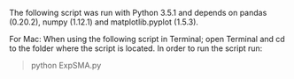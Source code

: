 The following script was run with Python 3.5.1 and depends on pandas (0.20.2),
numpy (1.12.1) and matplotlib.pyplot (1.5.3).

For Mac:
When using the following script in Terminal; open Terminal and cd to
the folder where the script is located. In order to run the script
run:

> python ExpSMA.py
